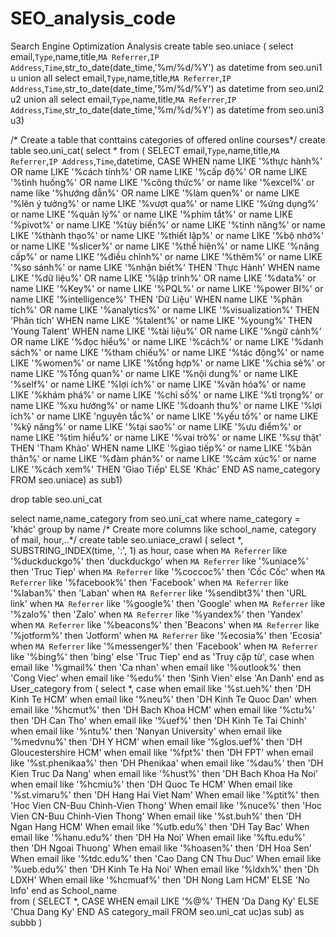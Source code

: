 # SEO_analysis_code
Search Engine Optimization Analysis
create table seo.uniace (
select email,`Type`,name,title,`MA Referrer`,`IP Address`,`Time`,str_to_date(date_time,'%m/%d/%Y') as datetime
from seo.uni1 u 
union all
select email,`Type`,name,title,`MA Referrer`,`IP Address`,`Time`,str_to_date(date_time,'%m/%d/%Y') as datetime
from seo.uni2 u2
union all
select email,`Type`,name,title,`MA Referrer`,`IP Address`,`Time`,str_to_date(date_time,'%m/%d/%Y') as datetime
from seo.uni3 u3)



/* Create a table that conttains categories of offered online courses*/
create table seo.uni_cat(
select *
from
(
SELECT email,`Type`,name,title,`MA Referrer`,`IP Address`,`Time`,datetime,
  CASE
    WHEN name LIKE '%thực hành%'
      OR name LIKE '%cách tính%'
      OR name LIKE '%cấp độ%'
      OR name LIKE '%tình huống%'
      OR name LIKE '%công thức%'
      or name like '%excel%'
      or name like '%hướng dẫn%'
      OR name LIKE '%làm quen%'
      or name LIKE '%lên ý tưởng%'
      or name LIKE '%vượt qua%'
      or name LIKE '%ứng dụng%'
      or name LIKE '%quản lý%'
      or name LIKE '%phím tắt%'
      or name LIKE '%pivot%'
      or name LIKE '%tùy biến%'
      or name LIKE '%tính năng%'
      or name LIKE '%thành thạo%'
      or name LIKE '%thiết lập%'
      or name LIKE '%bộ nhớ%'
      or name LIKE '%slicer%'
      or name LIKE '%thể hiện%'
      or name LIKE '%nâng cấp%'
      or name LIKE '%điều chỉnh%'
      or name LIKE '%thêm%'
      or name LIKE '%so sánh%'
      or name LIKE '%nhận biết%'
    THEN 'Thực Hành'
    WHEN name LIKE '%dữ liệu%'
      OR name LIKE '%lập trình%'
      OR name LIKE '%data%'
      or name LIKE '%Key%'
      or name LIKE '%PQL%'
      or name LIKE '%power BI%'
      or name LIKE '%intelligence%'
    THEN 'Dữ Liệu'
    WHEN name LIKE '%phân tích%'
      OR name LIKE '%analytics%'
      or name LIKE '%visualization%'
    THEN 'Phân tích'
    WHEN name LIKE '%talent%'
   	  or name LIKE '%young%'
    THEN 'Young Talent'
    WHEN name LIKE '%tài liệu%'
      OR name LIKE '%ngữ cảnh%'
      OR name LIKE '%đọc hiểu%'
      or name LIKE '%cách%'
      or name LIKE '%danh sách%'
      or name LIKE '%tham chiếu%'
      or name LIKE '%tác động%'
      or name LIKE '%women%'
      or name LIKE '%tổng hợp%'
      or name LIKE '%chia sẻ%'
      or name LIKE '%Tổng quan%'
      or name LIKE '%nội dung%'
      or name LIKE '%self%'
      or name LIKE '%lợi ích%'
      or name LIKE '%văn hóa%'
      or name LIKE '%khám phá%'
      or name LIKE '%chỉ số%'
      or name LIKE '%tỉ trọng%'
      or name LIKE '%xu hướng%'
      or name LIKE '%doanh thu%'
      or name LIKE '%lợi ích%'
      or name LIKE 'nguyên tắc%'
      or name LIKE '%yếu tố%'
      or name LIKE '%kỹ năng%'
      or name LIKE '%tại sao%'
      or name LIKE '%ưu điểm%'
      or name LIKE '%tìm hiểu%'
      or name LIKE '%vai trò%'
      or name LIKE '%sự thật'
    THEN 'Tham Khảo'
    WHEN name LIKE '%giao tiếp%'
      or name LIKE '%bản thân%'
      or name LIKE '%đàm phán%'
      or name LIKE '%cảm xúc%'
      or name LIKE '%cách xem%'
    THEN 'Giao Tiếp'
    ELSE 'Khác'
  END AS name_category
FROM seo.uniace) as sub1)

drop table seo.uni_cat 

select name,name_category
from seo.uni_cat
where name_category = 'khác'
group by name
/* Create more columns like school_name, category of mail, hour,..*/
create table seo.uniace_crawl
(
select *, SUBSTRING_INDEX(time, ':', 1) as hour,
	case when `MA Referrer` like '%duckduckgo%' then 'duckduckgo'
	 when `MA Referrer` like '%uniace%' then 'Truc Tiep'
	 when `MA Referrer` like '%coccoc%' then 'Cốc Cốc'
	 when `MA Referrer` like '%facebook%' then 'Facebook'
	 when `MA Referrer` like '%laban%' then 'Laban'
	 when `MA Referrer` like '%sendibt3%' then 'URL link'
	 when `MA Referrer` like '%google%' then 'Google'
	 when `MA Referrer` like '%zalo%' then 'Zalo'
	 when `MA Referrer` like '%yandex%' then 'Yandex'
	 when `MA Referrer` like '%beacons%' then 'Beacons'
	 when `MA Referrer` like '%jotform%' then 'Jotform'
	 when `MA Referrer` like '%ecosia%' then 'Ecosia'
	 when `MA Referrer` like '%messenger%' then 'Facebook'
	 when `MA Referrer` like '%bing%' then 'bing'
	else 'Truc Tiep' 
	end as 'Truy cập từ', 
	case when email like '%gmail%' then 'Ca nhan'
		when email like '%outlook%' then 'Cong Viec'
		when email like '%edu%' then 'Sinh Vien'
	else 'An Danh' end as User_category
from (
select *, 
	case 
		when email like '%st.ueh%' then 'DH Kinh Te HCM'
		when email like '%neu%' then 'DH Kinh Te Quoc Dan'
		when email like '%hcmut%' then 'DH Bach Khoa HCM'
		when email like '%ctu%' then 'DH Can Tho'
		when email like '%uef%' then 'DH Kinh Te Tai Chinh'
		when email like '%ntu%' then 'Nanyan University'
		when email like '%medvnu%' then 'DH Y HCM'
		when email like '%glos.uef%' then 'DH Gloucestershire HCM'
		when email like '%fpt%' then 'DH FPT'
		when email like '%st.phenikaa%' then 'DH Phenikaa'
		when email like '%dau%' then 'DH Kien Truc Da Nang'
		when email like '%hust%' then 'DH Bach Khoa Ha Noi'
		when email like '%hcmiu%' then 'DH Quoc Te HCM'
		When email like '%st.vimaru%' then 'DH Hang Hai Viet Nam'
		When email like '%ptit%' then 'Hoc Vien CN-Buu Chinh-Vien Thong'
		When email like '%nuce%' then 'Hoc Vien CN-Buu Chinh-Vien Thong'
		When email like '%st.buh%' then 'DH Ngan Hang HCM'
		When email like '%utb.edu%' then 'DH Tay Bac'
		When email like '%hanu.edu%' then 'DH Ha Noi'
		When email like '%ftu.edu%' then 'DH Ngoai Thuong'
		When email like '%hoasen%' then 'DH Hoa Sen'
		When email like '%tdc.edu%' then 'Cao Dang CN Thu Duc'
		When email like '%ueb.edu%' then 'DH Kinh Te Ha Noi'
		When email like '%ldxh%' then 'Dh LDXH'
		When email like '%hcmuaf%' then 'DH Nong Lam HCM'
	ELSE 'No Info' end as School_name		
from (
SELECT *,
    CASE
        WHEN email LIKE '%@%' THEN 'Da Dang Ky'
        ELSE 'Chua Dang Ky'
    END AS category_mail
FROM seo.uni_cat uc)as sub) as subbb
)

